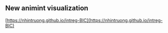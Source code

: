 ## New animint visualization
[https://nhintruong.github.io/intreg-BIC](https://nhintruong.github.io/intreg-BIC)


